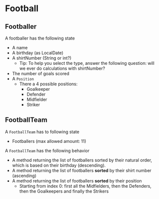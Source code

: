 ﻿# Football

## Footballer
A footballer has the following state
- A name
- A birthday (as LocalDate)
- A shirtNumber (String or int?)
    - Tip: To help you select the type, answer the following question: 
    will we ever do calculations with shirtNumber?
- The number of goals scored
- A `Position`
    - There a 4 possible positions:
        - Goalkeeper
        - Defender
        - Midfielder
        - Striker

## FootballTeam
A `FootballTeam` has to following state
- Footballers (max allowed amount: 11)

A `FootballTeam` has the following behavior
- A method returning the list of footballers sorted by their natural order, which is based on their birthday (descending).
- A method returning the list of footballers **sorted** by their shirt number (ascending)
- A method returning the list of footballers **sorted** by their position
    - Starting from index 0: first all the Midfielders, then the Defenders, then the Goalkeepers and finally the Strikers
